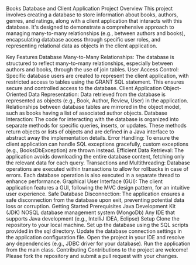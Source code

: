 Books Database and Client Application
Project Overview
This project involves creating a database to store information about books, authors, genres, and ratings, along with a client application that interacts with this database. It's designed to demonstrate a comprehensive approach to managing many-to-many relationships (e.g., between authors and books), encapsulating database access through specific user roles, and representing relational data as objects in the client application.

Key Features
Database
Many-to-Many Relationships: The database is structured to reflect many-to-many relationships, especially between authors and books, through the use of join tables.
User Access Control: Specific database users are created to represent the client application, with restricted access to tables using the GRANT SQL statement. This ensures secure and controlled access to the database.
Client Application
Object-Oriented Data Representation: Data retrieved from the database is represented as objects (e.g., Book, Author, Review, User) in the application. Relationships between database tables are mirrored in the object model, such as books having a list of associated author objects.
Database Interaction: The code for interacting with the database is organized into separate methods for specific queries, inserts, or updates. These methods return objects or lists of objects and are defined in a Java interface to abstract away the implementation details.
Error Handling: To ensure the client application can handle SQL exceptions gracefully, custom exceptions (e.g., BooksDbException) are thrown instead.
Efficient Data Retrieval: The application avoids downloading the entire database content, fetching only the relevant data for each query.
Transactions and Multithreading: Database operations are executed within transactions to allow for rollbacks in case of errors. Each database operation is also executed in a separate thread to enhance performance.
Graphical User Interface (GUI): The client application features a GUI, following the MVC design pattern, for an intuitive user experience.
Safe Database Disconnection: The application ensures a safe disconnection from the database upon exit, preventing potential data loss or corruption.
Getting Started
Prerequisites
Java Development Kit (JDK)
NOSQL database management system (MongoDb)
Any IDE that supports Java development (e.g., IntelliJ IDEA, Eclipse)
Setup
Clone the repository to your local machine.
Set up the database using the SQL scripts provided in the sql directory.
Update the database connection settings in the application configuration file.
Open the project in your IDE and resolve any dependencies (e.g., JDBC driver for your database).
Run the application from the main class.
Contributing
Contributions to the project are welcome! Please fork the repository and submit a pull request with your changes.
